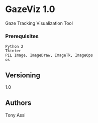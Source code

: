 # GazeViz 1.0

Gaze Tracking Visualization Tool

### Prerequisites

```
Python 2
Tkinter
PIL Image, ImageDraw, ImageTk, ImageOps
os 
```

## Versioning

1.0

## Authors

Tony Assi






